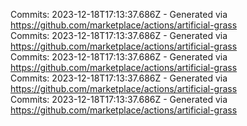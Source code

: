 Commits: 2023-12-18T17:13:37.686Z - Generated via https://github.com/marketplace/actions/artificial-grass
<br>
Commits: 2023-12-18T17:13:37.686Z - Generated via https://github.com/marketplace/actions/artificial-grass
<br>
Commits: 2023-12-18T17:13:37.686Z - Generated via https://github.com/marketplace/actions/artificial-grass
<br>
Commits: 2023-12-18T17:13:37.686Z - Generated via https://github.com/marketplace/actions/artificial-grass
<br>
Commits: 2023-12-18T17:13:37.686Z - Generated via https://github.com/marketplace/actions/artificial-grass
<br>
